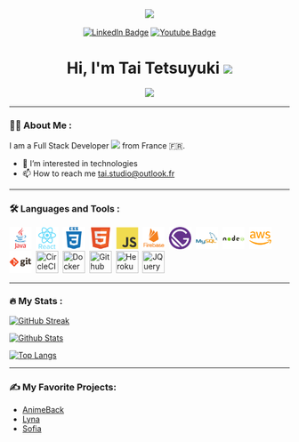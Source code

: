 <div id="header" align="center">
  <img src="https://media2.giphy.com/media/JKo6P5QyuFkuhLlfVq/giphy.gif" width="100"/>
</div>
<p id="badges" align="center">
  <a href="https://www.linkedin.com/in/tai-tetsuyuki-ab2600204"><img src="https://img.shields.io/badge/LinkedIn-blue?style=for-the-badge&logo=linkedin&logoColor=white" alt="LinkedIn Badge"></a>
  <a href="https://www.youtube.com/@TaiTetsuyuki"><img src="https://img.shields.io/badge/Youtube-red?style=for-the-badge&logo=youtube&logoColor=white" alt="Youtube Badge"></a>
</p>

<h1 align="center">
  Hi, I'm Tai Tetsuyuki
  <img src="https://media4.giphy.com/media/w1OBpBd7kJqHrJnJ13/giphy.gif" width="40px"/>
</h1>

<p align="center">
  <img src="https://media0.giphy.com/media/ZVik7pBtu9dNS/giphy.gif" />
</p>

---

### :man_technologist: About Me :

I am a Full Stack Developer <img src="https://media0.giphy.com/media/UQsHPXWUijXGwdEGeZ/giphy.gif" width="30"> from France 🇫🇷.

- 👀 I’m interested in technologies
- 📫 How to reach me <tai.studio@outlook.fr>

---

### :hammer_and_wrench: Languages and Tools :
<div>
  <img src="https://github.com/devicons/devicon/blob/master/icons/java/java-original-wordmark.svg" title="Java" alt="Java" width="40" height="40"/>&nbsp;
  <img src="https://github.com/devicons/devicon/blob/master/icons/react/react-original-wordmark.svg" title="React" alt="React" width="40" height="40"/>&nbsp;
  <img src="https://github.com/devicons/devicon/blob/master/icons/css3/css3-plain-wordmark.svg"  title="CSS3" alt="CSS" width="40" height="40"/>&nbsp;
  <img src="https://github.com/devicons/devicon/blob/master/icons/html5/html5-original.svg" title="HTML5" alt="HTML" width="40" height="40"/>&nbsp;
  <img src="https://github.com/devicons/devicon/blob/master/icons/javascript/javascript-original.svg" title="JavaScript" alt="JavaScript" width="40" height="40"/>&nbsp;
  <img src="https://github.com/devicons/devicon/blob/master/icons/firebase/firebase-plain-wordmark.svg" title="Firebase" alt="Firebase" width="40" height="40"/>&nbsp;
  <img src="https://github.com/devicons/devicon/blob/master/icons/gatsby/gatsby-original.svg" title="Gatsby"  alt="Gatsby" width="40" height="40"/>&nbsp;
  <img src="https://github.com/devicons/devicon/blob/master/icons/mysql/mysql-original-wordmark.svg" title="MySQL"  alt="MySQL" width="40" height="40"/>&nbsp;
  <img src="https://github.com/devicons/devicon/blob/master/icons/nodejs/nodejs-original-wordmark.svg" title="NodeJS" alt="NodeJS" width="40" height="40"/>&nbsp;
  <img src="https://github.com/devicons/devicon/blob/master/icons/amazonwebservices/amazonwebservices-plain-wordmark.svg" title="AWS" alt="AWS" width="40" height="40"/>&nbsp;
  <img src="https://github.com/devicons/devicon/blob/master/icons/git/git-original-wordmark.svg" title="Git" **alt="Git" width="40" height="40"/>&nbsp;
  <img src="https://cdn.jsdelivr.net/gh/devicons/devicon/icons/circleci/circleci-plain.svg" title="CircleCI" **alt="Git" width="40" height="40"/>&nbsp;
  <img src="https://cdn.jsdelivr.net/gh/devicons/devicon/icons/docker/docker-original.svg" title="Docker" **alt="Git" width="40" height="40"/>&nbsp;
  <img src="https://cdn.jsdelivr.net/gh/devicons/devicon/icons/github/github-original.svg" title="Github" **alt="Git" width="40" height="40"/>&nbsp;
  <img src="https://cdn.jsdelivr.net/gh/devicons/devicon/icons/heroku/heroku-original.svg" title="Heroku" **alt="Git" width="40" height="40"/>&nbsp;
  <img src="https://cdn.jsdelivr.net/gh/devicons/devicon/icons/jquery/jquery-original.svg" title="JQuery" **alt="Git" width="40" height="40"/>
</div>

---

### :fire: My Stats :

[![GitHub Streak](http://github-readme-streak-stats.herokuapp.com?user=LeGitHubDeTai&theme=dark&background=000000)](https://git.io/streak-stats)

[![Github Stats](https://github-readme-stats.vercel.app/api?username=LeGitHubDeTai&show_icons=true&theme=dark&background=000000)](https://github.com/anuraghazra/github-readme-stats)

[![Top Langs](https://github-readme-stats.vercel.app/api/top-langs/?username=LeGitHubDeTai&layout=compact&theme=vision-friendly-dark)](https://github.com/anuraghazra/github-readme-stats)

---

### :writing_hand: My Favorite Projects:
- [AnimeBack](https://github.com/LeGitHubDeTai/AnimeBack)
- [Lyna](https://github.com/TaiStudio/Lyna)
- [Sofia](https://github.com/TaiStudio/Sofia)
